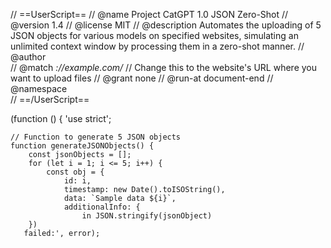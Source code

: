 // ==UserScript==
// @name        Project CatGPT 1.0 JSON Zero-Shot
// @version     1.4
// @license     MIT
// @description Automates the uploading of 5 JSON objects for various models on specified websites, simulating an unlimited context window by processing them in a zero-shot manner.
// @author      
// @match       *://example.com/*  // Change this to the website's URL where you want to upload files
// @grant       none
// @run-at      document-end
// @namespace   
// ==/UserScript==

(function () {
    'use strict';

    // Function to generate 5 JSON objects
    function generateJSONObjects() {
        const jsonObjects = [];
        for (let i = 1; i <= 5; i++) {
            const obj = {
                id: i,
                timestamp: new Date().toISOString(),
                data: `Sample data ${i}`,
                additionalInfo: {
                    in JSON.stringify(jsonObject)
        })
       failed:', error);
        

